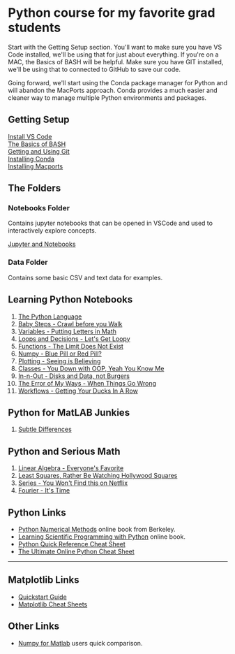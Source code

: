 # Python course for my favorite grad students

Start with the Getting Setup section. You'll want to make sure you have VS Code installed, we'll be using that for just about everything. If you're on a MAC, the Basics of BASH will be helpful. Make sure you have GIT installed, we'll be using that to connected to GitHub to save our code.

Going forward, we'll start using the Conda package manager for Python and will abandon the MacPorts approach. Conda provides a much easier and cleaner way to manage multiple Python environments and packages.

## Getting Setup

[Install VS Code](Pages/install-vs-code.md)<br>
[The Basics of BASH](Pages/bash-terminal.md)<br>
[Getting and Using Git](Pages/git-tutorial.md)<br>
[Installing Conda](Pages/install-conda.md)<br>
[Installing Macports](Pages/install-mac-ports.md)<br>

## The Folders

### Notebooks Folder
Contains jupyter notebooks that can be opened in VSCode and used to interactively explore concepts.

[Jupyter and Notebooks](Notebooks/notebook-basics.md)<br>

### Data Folder
Contains some basic CSV and text data for examples.

## Learning Python Notebooks

1. [The Python Language](Notebooks/1-python-language.ipynb)
2. [Baby Steps - Crawl before you Walk](Notebooks/2-python-crawl.ipynb)
3. [Variables - Putting Letters in Math](Notebooks/3-python-variables.ipynb)
4. [Loops and Decisions - Let's Get Loopy](Content/Python-Content/5-loops.md)
5. [Functions - The Limit Does Not Exist](Content/Python-Content/4-func.md)
6. [Numpy - Blue Pill or Red Pill?](Content/Python-Content/9-numpy.md)
7. [Plotting - Seeing is Believing](Content/Python-Content/8-plot-it.md)
8. [Classes - You Down with OOP, Yeah You Know Me](Content/Python-Content/6-classy.md)
9. [In-n-Out - Disks and Data, not Burgers](Content/Python-Content/7-in-n-out.md) 
10. [The Error of My Ways - When Things Go Wrong](Content/Python-Content/10-errors.md)
11. [Workflows - Getting Your Ducks In A Row](Content/Python-Content/11-workflows.md)

## Python for MatLAB Junkies

1. [Subtle Differences](Content/Python-Content/11-matlab.md)

## Python and Serious Math

1. [Linear Algebra - Everyone's Favorite](Content/Python-Content/12-linalg.md)
2. [Least Squares, Rather Be Watching Hollywood Squares](Content/Python-Content/13-squares.md)
3. [Series - You Won't Find this on Netflix](Content/Python-Content/14-series.md)
4. [Fourier - It's Time](Content/Python-Content/15-fourier.md)


## Python Links

- [Python Numerical Methods](https://pythonnumericalmethods.berkeley.edu/notebooks/Index.html) online book from Berkeley.
- [Learning Scientific Programming with Python](https://scipython.com/book2/) online book.
- [Python Quick Reference Cheat Sheet](https://programmingwithmosh.com/python/python-3-cheat-sheet/)
- [The Ultimate Online Python Cheat Sheet](https://www.pythoncheatsheet.org)

---

## Matplotlib Links
- [Quickstart Guide](https://matplotlib.org/stable/tutorials/introductory/quick_start.html)
- [Matplotlib Cheat Sheets](https://matplotlib.org/cheatsheets/)

## Other Links
- [Numpy for Matlab](https://numpy.org/doc/stable/user/numpy-for-matlab-users.html) users quick comparison.

